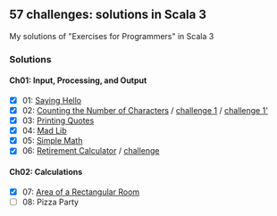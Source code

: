 ## 57 challenges: solutions in Scala 3
My solutions of "Exercises for Programmers" in Scala 3

### Solutions

#### Ch01: Input, Processing, and Output
- [x] 01: [Saying Hello](src/main/scala/exercises/ex01/Solution01.scala)
- [x] 02: [Counting the Number of Characters](src/main/scala/exercises/ex02/Solution01.scala) / [challenge 1](src/main/scala/exercises/ex02/Solution02.scala) / [challenge 1'](src/main/scala/exercises/ex02/Solution03.scala)
- [x] 03: [Printing Quotes](src/main/scala/exercises/ex03/Solution01.scala)
- [x] 04: [Mad Lib](src/main/scala/exercises/ex04/Solution01.scala)
- [x] 05: [Simple Math](src/main/scala/exercises/ex05/Solution01.scala)
- [x] 06: [Retirement Calculator](src/main/scala/exercises/ex06/Solution01.scala) / [challenge](src/main/scala/exercises/ex06/Solution02.scala)
#### Ch02: Calculations
- [x] 07: [Area of a Rectangular Room](src/main/scala/exercises/ex07/Solution01.scala)
- [ ] 08: Pizza Party
